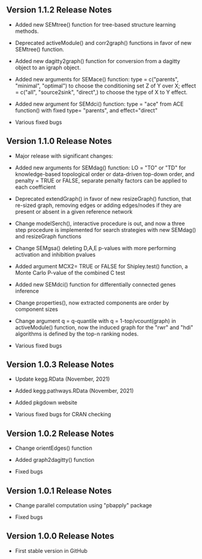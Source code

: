 ## Version 1.1.2 Release Notes
* Added new SEMtree() function for tree-based structure learning methods.

* Deprecated activeModule() and corr2graph() functions in favor of new SEMtree() function. 

* Added new dagitty2graph() function for conversion from a dagitty object to
an igraph object.

* Added new arguments for SEMace() function: type = c("parents", "minimal",
"optimal") to choose the conditioning set Z of Y over X; effect = c("all",
"source2sink", "direct",) to choose the type of X to Y effect. 

* Added new argument for SEMdci() function: type = "ace" from ACE function()
with fixed type= "parents", and effect="direct"

* Various fixed bugs

## Version 1.1.0 Release Notes
* Major release with significant changes:

* Added new arguments for SEMdag() function: LO = "TO" or "TD" for knowledge-based
topological order or data-driven top-down order, and penalty = TRUE or FALSE,
separate penalty factors can be applied to each coefficient

* Deprecated extendGraph() in favor of new resizeGraph() function, that 
re-sized graph, removing edges or adding edges/nodes if they are present
or absent in a given reference network

* Change modelSerch(), interactive procedure is out, and now a three step
procedure is implemented for search strategies with new SEMdag() and resizeGraph
functions 

* Change SEMgsa() deleting D,A,E p-values with more performing activation and
inhibition pvalues

* Added argument MCX2= TRUE or FALSE for Shipley.test() function, a Monte Carlo
P-value of the combined C test

* Added new SEMdci() function for differentially connected genes inference

* Change properties(), now extracted components are order by component sizes

* Change argument q = q-quantile with q = 1-top/vcount(graph) in activeModule()
function, now the induced graph for the "rwr" and "hdi" algorithms is defined
by the top-n ranking nodes.

* Various fixed bugs

## Version 1.0.3 Release Notes
* Update kegg.RData (November, 2021)

* Added kegg.pathways.RData (November, 2021)

* Added pkgdown website

* Various fixed bugs for CRAN checking

## Version 1.0.2 Release Notes
* Change orientEdges() function

* Added graph2dagitty() function

* Fixed bugs

## Version 1.0.1 Release Notes
* Change parallel computation using "pbapply" package

* Fixed bugs 

## Version 1.0.0 Release Notes
* First stable version in GitHub
